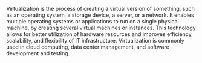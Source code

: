 Virtualization is the process of creating a virtual version of something, such as an operating system, a storage device, a server, or a network. It enables multiple operating systems or applications to run on a single physical machine, by creating several virtual machines or instances. This technology allows for better utilization of hardware resources and improves efficiency, scalability, and flexibility of IT infrastructure. Virtualization is commonly used in cloud computing, data center management, and software development and testing.
